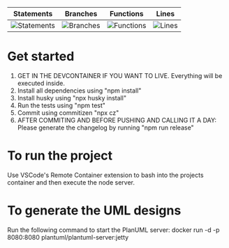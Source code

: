 | Statements                  | Branches                | Functions                 | Lines             |
| --------------------------- | ----------------------- | ------------------------- | ----------------- |
| ![Statements](https://img.shields.io/badge/statements-Unknown%25-brightgreen.svg) | ![Branches](https://img.shields.io/badge/branches-Unknown%25-brightgreen.svg) | ![Functions](https://img.shields.io/badge/functions-Unknown%25-brightgreen.svg) | ![Lines](https://img.shields.io/badge/lines-Unknown%25-brightgreen.svg) |

# Get started
1. GET IN THE DEVCONTAINER IF YOU WANT TO LIVE. Everything will be executed inside.
2. Install all dependencies using "npm install"
3. Install husky using "npx husky install"
4. Run the tests using "npm test"
5. Commit using commitizen "npx cz"
6. AFTER COMMITING AND BEFORE PUSHING AND CALLING IT A DAY: Please generate the changelog by running "npm run release"

# To run the project
Use VSCode's Remote Container extension to bash into the projects container and then execute the node server.

# To generate the UML designs
Run the following command to start the PlanUML server: 
docker run -d -p 8080:8080 plantuml/plantuml-server:jetty
